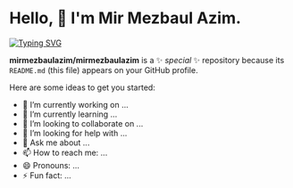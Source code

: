 # Hello, 👋 I'm Mir Mezbaul Azim.

<a href="https://git.io/typing-svg"><img src="https://readme-typing-svg.demolab.com?font=Fira+Code&pause=1000&color=0BD702&width=435&lines=Always+Learning+New+Things;Passionate+self-learner" alt="Typing SVG" /></a>

**mirmezbaulazim/mirmezbaulazim** is a ✨ _special_ ✨ repository because its `README.md` (this file) appears on your GitHub profile.

Here are some ideas to get you started:

- 🔭 I’m currently working on ...
- 🌱 I’m currently learning ...
- 👯 I’m looking to collaborate on ...
- 🤔 I’m looking for help with ...
- 💬 Ask me about ...
- 📫 How to reach me: ...
- 😄 Pronouns: ...
- ⚡ Fun fact: ...
